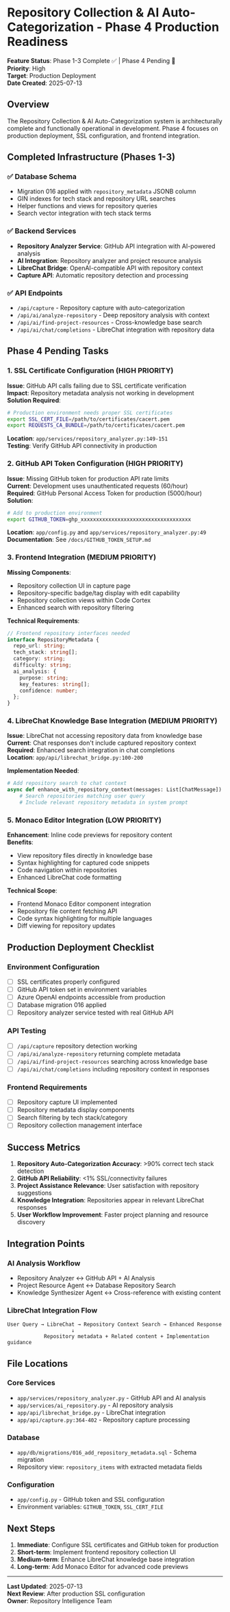 # Repository Collection & AI Auto-Categorization - Phase 4 Production Readiness

**Feature Status**: Phase 1-3 Complete ✅ | Phase 4 Pending 🔄  
**Priority**: High  
**Target**: Production Deployment  
**Date Created**: 2025-07-13  

## Overview

The Repository Collection & AI Auto-Categorization system is architecturally complete and functionally operational in development. Phase 4 focuses on production deployment, SSL configuration, and frontend integration.

## Completed Infrastructure (Phases 1-3)

### ✅ Database Schema
- Migration 016 applied with `repository_metadata` JSONB column
- GIN indexes for tech stack and repository URL searches
- Helper functions and views for repository queries
- Search vector integration with tech stack terms

### ✅ Backend Services
- **Repository Analyzer Service**: GitHub API integration with AI-powered analysis
- **AI Integration**: Repository analyzer and project resource analysis
- **LibreChat Bridge**: OpenAI-compatible API with repository context
- **Capture API**: Automatic repository detection and processing

### ✅ API Endpoints
- `/api/capture` - Repository capture with auto-categorization
- `/api/ai/analyze-repository` - Deep repository analysis with context  
- `/api/ai/find-project-resources` - Cross-knowledge base search
- `/api/ai/chat/completions` - LibreChat integration with repository data

## Phase 4 Pending Tasks

### 1. SSL Certificate Configuration (HIGH PRIORITY)
**Issue**: GitHub API calls failing due to SSL certificate verification  
**Impact**: Repository metadata analysis not working in development  
**Solution Required**:
```bash
# Production environment needs proper SSL certificates
export SSL_CERT_FILE=/path/to/certificates/cacert.pem
export REQUESTS_CA_BUNDLE=/path/to/certificates/cacert.pem
```
**Location**: `app/services/repository_analyzer.py:149-151`  
**Testing**: Verify GitHub API connectivity in production

### 2. GitHub API Token Configuration (HIGH PRIORITY)
**Issue**: Missing GitHub token for production API rate limits  
**Current**: Development uses unauthenticated requests (60/hour)  
**Required**: GitHub Personal Access Token for production (5000/hour)  
**Solution**:
```bash
# Add to production environment
export GITHUB_TOKEN=ghp_xxxxxxxxxxxxxxxxxxxxxxxxxxxxxxxxxxxx
```
**Location**: `app/config.py` and `app/services/repository_analyzer.py:49`  
**Documentation**: See `/docs/GITHUB_TOKEN_SETUP.md`

### 3. Frontend Integration (MEDIUM PRIORITY)
**Missing Components**:
- Repository collection UI in capture page
- Repository-specific badge/tag display with edit capability  
- Repository collection views within Code Cortex
- Enhanced search with repository filtering

**Technical Requirements**:
```typescript
// Frontend repository interfaces needed
interface RepositoryMetadata {
  repo_url: string;
  tech_stack: string[];
  category: string;
  difficulty: string;
  ai_analysis: {
    purpose: string;
    key_features: string[];
    confidence: number;
  };
}
```

### 4. LibreChat Knowledge Base Integration (MEDIUM PRIORITY)
**Issue**: LibreChat not accessing repository data from knowledge base  
**Current**: Chat responses don't include captured repository context  
**Required**: Enhanced search integration in chat completions  
**Location**: `app/api/librechat_bridge.py:100-200`  

**Implementation Needed**:
```python
# Add repository search to chat context
async def enhance_with_repository_context(messages: List[ChatMessage]) -> str:
    # Search repositories matching user query
    # Include relevant repository metadata in system prompt
```

### 5. Monaco Editor Integration (LOW PRIORITY)
**Enhancement**: Inline code previews for repository content  
**Benefits**:
- View repository files directly in knowledge base
- Syntax highlighting for captured code snippets
- Code navigation within repositories  
- Enhanced LibreChat code formatting

**Technical Scope**:
- Frontend Monaco Editor component integration
- Repository file content fetching API
- Code syntax highlighting for multiple languages
- Diff viewing for repository updates

## Production Deployment Checklist

### Environment Configuration
- [ ] SSL certificates properly configured
- [ ] GitHub API token set in environment variables
- [ ] Azure OpenAI endpoints accessible from production
- [ ] Database migration 016 applied
- [ ] Repository analyzer service tested with real GitHub API

### API Testing
- [ ] `/api/capture` repository detection working
- [ ] `/api/ai/analyze-repository` returning complete metadata
- [ ] `/api/ai/find-project-resources` searching across knowledge base  
- [ ] `/api/ai/chat/completions` including repository context in responses

### Frontend Requirements
- [ ] Repository capture UI implemented
- [ ] Repository metadata display components
- [ ] Search filtering by tech stack/category
- [ ] Repository collection management interface

## Success Metrics

1. **Repository Auto-Categorization Accuracy**: >90% correct tech stack detection
2. **GitHub API Reliability**: <1% SSL/connectivity failures  
3. **Project Assistance Relevance**: User satisfaction with repository suggestions
4. **Knowledge Integration**: Repositories appear in relevant LibreChat responses
5. **User Workflow Improvement**: Faster project planning and resource discovery

## Integration Points

### AI Analysis Workflow
- Repository Analyzer ↔ GitHub API + AI Analysis
- Project Resource Agent ↔ Database Repository Search  
- Knowledge Synthesizer Agent ↔ Cross-reference with existing content

### LibreChat Integration Flow
```
User Query → LibreChat → Repository Context Search → Enhanced Response
                     ↓
            Repository metadata + Related content + Implementation guidance
```

## File Locations

### Core Services
- `app/services/repository_analyzer.py` - GitHub API and AI analysis
- `app/services/ai_repository.py` - AI repository analysis
- `app/api/librechat_bridge.py` - LibreChat integration  
- `app/api/capture.py:364-402` - Repository capture processing

### Database
- `app/db/migrations/016_add_repository_metadata.sql` - Schema migration
- Repository view: `repository_items` with extracted metadata fields

### Configuration
- `app/config.py` - GitHub token and SSL configuration
- Environment variables: `GITHUB_TOKEN`, `SSL_CERT_FILE`

## Next Steps

1. **Immediate**: Configure SSL certificates and GitHub token for production
2. **Short-term**: Implement frontend repository collection UI  
3. **Medium-term**: Enhance LibreChat knowledge base integration
4. **Long-term**: Add Monaco Editor for advanced code previews

---

**Last Updated**: 2025-07-13  
**Next Review**: After production SSL configuration  
**Owner**: Repository Intelligence Team
